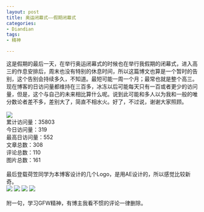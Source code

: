 ```yaml
---
layout: post
title: 奥运闭幕式——假期闭幕式
categories:
- Diandian
tags:
- 精神

---
```

这是假期的最后一天，在举行奥运闭幕式的时候也在举行我假期的闭幕式，进入高三的作息安排后，周末也没有特别的休息时间，所以这篇博文也算是一个暂时的告别，这个告别会持续多久，不知道。最短可能一周一个月；最常也就是整个高三。现在博客的日访问量都维持在三百多，冰冻以后可能每天只有一百或者更少的访问量，但是，这个与自己的未来相比算什么呢。说到此可能和多人以为我和一般的唯分数论者差不多，差别大了，简直不相水火。好了，不过说，谢谢大家照顾。
<br />
<br />
<img src="http://m1.img.srcdd.com/farm5/d/2012/0627/10/FA2C50AC1285E3612187AD4620C2AB75_B500_900_500_175.PNG" />
<br />累计访问量：35803
<br />今日访问量：319
<br />最高日访问量：552
<br />文章总数：308
<br />评论总数：110
<br />图片总数：161
<br />
<br />最后登载荷笠同学为本博客设计的几个Logo，是用AE设计的，所以感觉比较新奇。
<br />
<img src="http://m3.img.srcdd.com/farm5/d/2012/0627/10/DB4750CD625FD4DED372BA8DDEFF1D9B_B500_900_320_240.JPEG" />
<img src="http://m1.img.srcdd.com/farm5/d/2012/0627/10/C87E7C613BEA6A6714678823035858DC_B500_900_320_240.JPEG" />
<img src="http://m3.img.srcdd.com/farm5/d/2012/0627/10/102E2B279F4FFEE78D9810A5A542E8F8_B500_900_320_240.JPEG" />
<img src="http://m2.img.srcdd.com/farm5/d/2012/0627/10/274313A69BADD1551B67A4FE5F5B9713_B500_900_320_240.JPEG" />
<br />
<br />附一句，学习GFW精神，有博主我看不惯的评论一律删除。